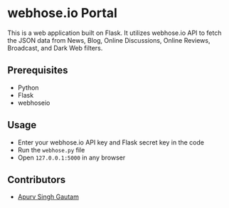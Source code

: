 # webhose.io Portal

This is a web application built on Flask. It utilizes webhose.io API to fetch the JSON data from News, Blog, Online Discussions, Online Reviews, Broadcast, and Dark Web filters.

## Prerequisites

- Python
- Flask
- webhoseio

## Usage

- Enter your webhose.io API key and Flask secret key in the code
- Run the `webhose.py` file
- Open `127.0.0.1:5000` in any browser

## Contributors

- [Apurv Singh Gautam](https://apurvsinghgautam.me)
